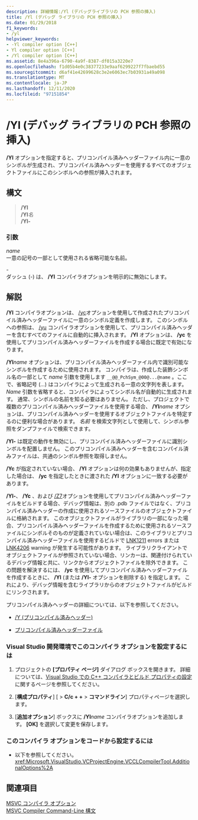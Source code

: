 ```yaml
---
description: 詳細情報:/Yl (デバッグライブラリの PCH 参照の挿入)
title: /Yl (デバッグ ライブラリの PCH 参照の挿入)
ms.date: 01/29/2018
f1_keywords:
- /yl
helpviewer_keywords:
- -Yl compiler option [C++]
- Yl compiler option [C++]
- /Yl compiler option [C++]
ms.assetid: 8e4a396a-6790-4a9f-8387-df015a3220e7
ms.openlocfilehash: f1d05b4e0c38377233e9aaf6299227f7fbaebd55
ms.sourcegitcommit: d6af41e42699628c3e2e6063ec7b03931a49a098
ms.translationtype: MT
ms.contentlocale: ja-JP
ms.lasthandoff: 12/11/2020
ms.locfileid: "97151854"
---
```

# <a name="yl-inject-pch-reference-for-debug-library"></a>/Yl (デバッグ ライブラリの PCH 参照の挿入)

**/Yl** オプションを指定すると、プリコンパイル済みヘッダーファイル内に一意のシンボルが生成され、プリコンパイル済みヘッダーを使用するすべてのオブジェクトファイルにこのシンボルへの参照が挿入されます。

## <a name="syntax"></a>構文

>**/Yl**\
>**/Yl**_名_\
>**/Yl-**

### <a name="arguments"></a>引数

*name*<br/>
一意の記号の一部として使用される省略可能な名前。

*\-*<br/>
ダッシュ (-) は、 **/Yl** コンパイラオプションを明示的に無効にします。

## <a name="remarks"></a>解説

**/Yl** コンパイラオプションは、 [/yc](yc-create-precompiled-header-file.md)オプションを使用して作成されたプリコンパイル済みヘッダーファイルに一意のシンボル定義を作成します。 このシンボルへの参照は、 [/yu](yu-use-precompiled-header-file.md) コンパイラオプションを使用して、プリコンパイル済みヘッダーを含むすべてのファイルに自動的に挿入されます。 **/Yl** オプションは、 **/yc** を使用してプリコンパイル済みヘッダーファイルを作成する場合に既定で有効になります。

**/Yl**_name_ オプションは、プリコンパイル済みヘッダーファイル内で識別可能なシンボルを作成するために使用されます。 コンパイラは、作成した装飾シンボル名の一部として *name* 引数を使用します `__@@_PchSym_@00@...@name` 。ここで、省略記号 (...) はコンパイラによって生成される一意の文字列を表します。 *Name* 引数を省略すると、コンパイラによってシンボル名が自動的に生成されます。 通常、シンボルの名前を知る必要はありません。 ただし、プロジェクトで複数のプリコンパイル済みヘッダーファイルを使用する場合、 **/Yl**_name_ オプションは、プリコンパイル済みヘッダーを使用するオブジェクトファイルを特定するのに便利な場合があります。 *名前* を検索文字列として使用して、シンボル参照をダンプファイルで検索できます。

**/Yl-** は既定の動作を無効にし、プリコンパイル済みヘッダーファイルに識別シンボルを配置しません。 このプリコンパイル済みヘッダーを含むコンパイル済みファイルは、共通のシンボル参照を取得しません。

**/Yc** が指定されていない場合、 **/Yl** オプションは何の効果もありませんが、指定した場合は、 **/yc** を指定したときに渡された **/Yl** オプションに一致する必要があります。

**/Yl-**、 **/Yc** 、および [/Z7](z7-zi-zi-debug-information-format.md)オプションを使用してプリコンパイル済みヘッダーファイルをビルドする場合、デバッグ情報は、別の .pdb ファイルではなく、プリコンパイル済みヘッダーの作成に使用されるソースファイルのオブジェクトファイルに格納されます。 このオブジェクトファイルがライブラリの一部になった場合、プリコンパイル済みヘッダーファイルを作成するために使用されるソースファイルにシンボルそのものが定義されていない場合は、このライブラリとプリコンパイル済みヘッダーファイルを使用するビルドで [LNK1211](../../error-messages/tool-errors/linker-tools-error-lnk1211.md) errors または [LNK4206](../../error-messages/tool-errors/linker-tools-warning-lnk4206.md) warning が発生する可能性があります。 ライブラリクライアントでオブジェクトファイルが参照されていない場合、リンカーは、関連付けられているデバッグ情報と共に、リンクからオブジェクトファイルを除外できます。 この問題を解決するには、 **/yc** を使用してプリコンパイル済みヘッダーファイルを作成するときに、 **/Yl** (または **/Yl-** オプションを削除する) を指定します。 これにより、デバッグ情報を含むライブラリからのオブジェクトファイルがビルドにリンクされます。

プリコンパイル済みヘッダーの詳細については、以下を参照してください。

- [/Y (プリコンパイル済みヘッダー)](y-precompiled-headers.md)

- [プリコンパイル済みヘッダーファイル](../creating-precompiled-header-files.md)

### <a name="to-set-this-compiler-option-in-the-visual-studio-development-environment"></a>Visual Studio 開発環境でこのコンパイラ オプションを設定するには

1. プロジェクトの **[プロパティ ページ]** ダイアログ ボックスを開きます。 詳細については、[Visual Studio での C++ コンパイラとビルド プロパティの設定](../working-with-project-properties.md)に関するページを参照してください。

1. [**構成プロパティ**] [  >  **C/c + +**  >  **コマンドライン**] プロパティページを選択します。

1. [**追加オプション**] ボックスに **/Yl**_name_ コンパイラオプションを追加します。 **[OK]** を選択して変更を保存します。

### <a name="to-set-this-compiler-option-programmatically"></a>このコンパイラ オプションをコードから設定するには

- 以下を参照してください。<xref:Microsoft.VisualStudio.VCProjectEngine.VCCLCompilerTool.AdditionalOptions%2A>

## <a name="see-also"></a>関連項目

[MSVC コンパイラ オプション](compiler-options.md)<br/>
[MSVC Compiler Command-Line 構文](compiler-command-line-syntax.md)
